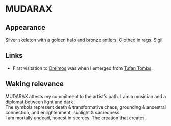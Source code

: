 # MUDARAX 

## Appearance 
Silver skeleton with a golden halo and bronze antlers. Clothed in rags. [Sigil](../META/Images/mudarax-sigil.png). <br>

## Links  
- First visitation to [Dreimos](../Locations/Dreimos.md) was when I emerged from [Tufan Tombs](Locations/Tufan-Tombs.md). 

## Waking relevance 
MUDARAX attests my commitment to the artist's path. I am a musician and a diplomat between light and dark. <br> 
The symbols represent death & transformative chaos, grounding & ancestral connection, and enlightenment, sunlight & sacredness. <br>
I am mortally undead, honest in secrecy. The creation that creates. 
